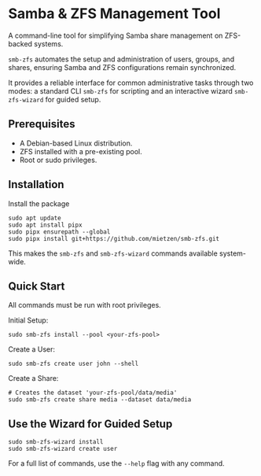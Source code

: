 # Samba & ZFS Management Tool

A command-line tool for simplifying Samba share management on ZFS-backed systems.

`smb-zfs` automates the setup and administration of users, groups, and shares, ensuring Samba and ZFS configurations remain synchronized.

It provides a reliable interface for common administrative tasks through two modes: a standard CLI `smb-zfs` for scripting and an interactive wizard `smb-zfs-wizard` for guided setup.

 ## Prerequisites

- A Debian-based Linux distribution.
- ZFS installed with a pre-existing pool.
- Root or sudo privileges.

## Installation

Install the package

    sudo apt update
    sudo apt install pipx
    sudo pipx ensurepath --global
    sudo pipx install git+https://github.com/mietzen/smb-zfs.git

This makes the `smb-zfs` and `smb-zfs-wizard` commands available system-wide.

## Quick Start

All commands must be run with root privileges.

Initial Setup:

```Shell
sudo smb-zfs install --pool <your-zfs-pool>
```

Create a User:

```Shell
sudo smb-zfs create user john --shell
```

Create a Share:

```Shell
# Creates the dataset 'your-zfs-pool/data/media'
sudo smb-zfs create share media --dataset data/media
```

## Use the Wizard for Guided Setup

```Shell
sudo smb-zfs-wizard install
sudo smb-zfs-wizard create user
```

For a full list of commands, use the `--help` flag with any command.